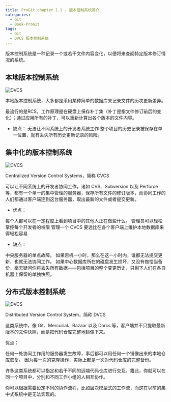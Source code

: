 ```yaml
---
title: ProGit chapter 1.1 - 版本控制系统简介
categories: 
  - Git
  - Book-ProGit
tags: 
  - Git
  - DVCS 版本控制系统
---
```


版本控制系统是一种记录一个或若干文件内容变化，以便将来查阅特定版本修订情况的系统。

<!--more-->

## 本地版本控制系统 

![DVCS](https://git-scm.com/book/en/v2/images/local.png)

本地版本控制系统，大多都是采用某种简单的数据库来记录文件的历次更新差异。

最流行的是RCS，工作原理是在硬盘上保存补丁集（补丁是指文件修订前后的变化）；通过应用所有的补丁，可以重新计算出各个版本的文件内容。

* 缺点：
无法让不同系统上的开发者系统工作
整个项目的历史记录被保存在单一位置，就有丢失所有历史更新记录的风险。

## 集中化的版本控制系统

![CVCS](https://git-scm.com/book/en/v2/images/centralized.png)

Centralized Version Control Systems，简称 CVCS

可以让不同系统上的开发者协同工作，诸如 CVS、Subversion 以及 Perforce 等，都有一个单一的集中管理的服务器，保存所有文件的修订版本，而协同工作的人们都通过客户端连到这台服务器，取出最新的文件或者提交更新。

* 优点：

每个人都可以在一定程度上看到项目中的其他人正在做些什么。
管理员可以轻松掌控每个开发者的权限
管理一个 CVCS 要远比在各个客户端上维护本地数据库来得轻松容易

* 缺点：

中央服务器的单点故障。
如果宕机一小时，那么在这一小时内，谁都无法提交更新，也就无法协同工作。
如果中心数据库所在的磁盘发生损坏，又没有做恰当备份，毫无疑问你将丢失所有数据——包括项目的整个变更历史，只剩下人们在各自机器上保留的单独快照。

## 分布式版本控制系统

![DVCS](https://git-scm.com/book/en/v2/images/distributed.png)

Distributed Version Control System，简称 DVCS

这类系统中，像 Git、Mercurial、Bazaar 以及 Darcs 等，客户端并不只提取最新版本的文件快照，而是把代码仓库完整地镜像下来。

优点：

任何一处协同工作用的服务器发生故障，事后都可以用任何一个镜像出来的本地仓库恢复。 因为每一次的克隆操作，实际上都是一次对代码仓库的完整备份。

许多这类系统都可以指定和若干不同的远端代码仓库进行交互。籍此，你就可以在同一个项目中，分别和不同工作小组的人相互协作。

你可以根据需要设定不同的协作流程，比如层次模型式的工作流，而这在以前的集中式系统中是无法实现的。

